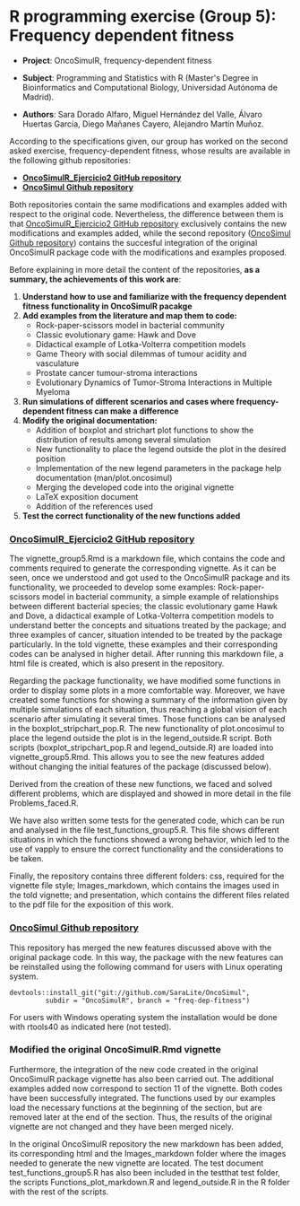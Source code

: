 # R programming exercise (Group 5): Frequency dependent fitness

- __Project__: OncoSimulR, frequency-dependent fitness

- __Subject__: Programming and Statistics with R (Master's Degree in Bioinformatics and Computational Biology, Universidad Autónoma de Madrid).

- __Authors__: Sara Dorado Alfaro, Miguel Hernández del Valle, Álvaro Huertas García, Diego Mañanes Cayero, Alejandro Martín Muñoz. 

According to the specifications given, our group has worked on the second asked exercise, frequency-dependent fitness, whose results are available in the following github repositories:

* __[OncoSimulR_Ejercicio2 GitHub repository](https://github.com/SaraLite/OncoSimulR_Ejercicio2)__
* __[OncoSimul Github repository](https://github.com/SaraLite/OncoSimul)__

Both repositories contain the same modifications and examples added with respect to the original code. Nevertheless, the difference between them is that [OncoSimulR_Ejercicio2 GitHub repository](https://github.com/SaraLite/OncoSimulR_Ejercicio2) exclusively contains the new modifications and examples added, while the second repository ([OncoSimul Github repository](https://github.com/SaraLite/OncoSimul)) contains the succesful integration of the original OncoSimulR package code with the modifications and examples proposed. 

Before explaining in more detail the content of the repositories, __as a summary, the achievements of this work are__:
      
1. __Understand how to use and familiarize with the frequency dependent fitness functionality in OncoSimulR pacakge__
2. __Add examples from the literature and map them to code:__
    + Rock-paper-scissors model in bacterial community
    + Classic evolutionary game: Hawk and Dove 
    + Didactical example of Lotka-Volterra competition models
    + Game Theory with social dilemmas of tumour acidity and vasculature
    + Prostate cancer tumour-stroma interactions
    + Evolutionary Dynamics of Tumor-Stroma Interactions in Multiple Myeloma
3. __Run simulations of different scenarios and cases where frequency-dependent fitness can make a difference__
4. __Modify the original documentation:__
    + Addition of boxplot and strichart plot functions to show the distribution of results among several simulation
    + New functionality to place the legend outside the plot in the desired position
    + Implementation of the new legend parameters in the package help documentation (man/plot.oncosimul)
    + Merging the developed code into the original vignette
    + LaTeX exposition document
    + Addition of the references used
5. __Test the correct functionality of the new functions added__

### [OncoSimulR_Ejercicio2 GitHub repository](https://github.com/SaraLite/OncoSimulR_Ejercicio2)

The vignette_group5.Rmd is a markdown file, which contains the code and comments required to generate the corresponding vignette. As it can be seen, once we understood and got used to the OncoSimulR package and its functionality, we proceeded to develop some examples: Rock-paper-scissors model in bacterial community, a simple example of relationships between different bacterial species; the classic evolutionary game Hawk and Dove, a didactical example of Lotka-Volterra competition models to understand better the concepts and situations treated by the package; and three examples of cancer, situation intended to be treated by the package particularly. In the told vignette, these examples and their corresponding codes can be analysed in higher detail. After running this markdown file, a html file is created, which is also present in the repository. 

Regarding the package functionality, we have modified some functions in order to display some plots in a more comfortable way. Moreover, we have created some functions for showing a summary of the information given by multiple simulations of each situation, thus reaching a global vision of each scenario after simulating it several times. Those functions can be analysed in the boxplot_stripchart_pop.R. The new functionality of plot.oncosimul to place the legend outside the plot is in the legend_outside.R script. Both scripts (boxplot_stripchart_pop.R and legend_outside.R) are loaded into vignette_group5.Rmd. This allows you to see the new features added without changing the initial features of the package (discussed below). 

Derived from the creation of these new functions, we faced and solved different problems, which are displayed and showed in more detail in the file Problems_faced.R. 

We have also written some tests for the generated code, which can be run and analysed in the file test_functions_group5.R. This file shows different situations in which the functions showed a wrong behavior, which led to the use of vapply to ensure the correct functionality and the considerations to be taken. 

Finally, the repository contains three different folders: css, required for the vignette file style; Images_markdown, which contains the images used in the told vignette; and presentation, which contains the different files related to the pdf file for the exposition of this work.

### [OncoSimul Github repository](https://github.com/SaraLite/OncoSimul)
This repository has merged the new features discussed above with the original package code. In this way, the package with the new features can be reinstalled using the following command for users with Linux operating system.

    devtools::install_git("git://github.com/SaraLite/OncoSimul", 
             subdir = "OncoSimulR", branch = "freq-dep-fitness")

For users with Windows operating system the installation would be done with rtools40 as indicated here (not tested). 

### Modified the original OncoSimulR.Rmd vignette
Furthermore, the integration of the new code created in the original OncoSimulR package vignette has also been carried out. The additional examples added now correspond to section 11 of the vignette. Both codes have been successfully integrated. The functions used by our examples load the necessary functions at the beginning of the section, but are removed later at the end of the section. Thus, the results of the original vignette are not changed and they have been merged nicely. 

In the original OncoSimulR repository the new markdown has been added, its corresponding html and the Images_markdown folder where the images needed to generate the new vignette are located. The test document test_functions_group5.R has also been included in the testthat test folder, the scripts Functions_plot_markdown.R and legend_outside.R in the R folder with the rest of the scripts.  
